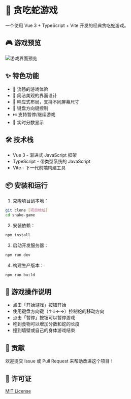# 🐍 贪吃蛇游戏

一个使用 Vue 3 + TypeScript + Vite 开发的经典贪吃蛇游戏。

## 🎮 游戏预览

![游戏界面预览](./preview.png)

## ✨ 特色功能

- 🎯 流畅的游戏体验
- 🎨 简洁美观的界面设计
- 📱 响应式布局，支持不同屏幕尺寸
- 🎹 键盘方向键控制
- ⏯️ 支持暂停/继续游戏
- 💯 实时分数显示

## 🛠️ 技术栈

- Vue 3 - 渐进式 JavaScript 框架
- TypeScript - 带类型系统的 JavaScript
- Vite - 下一代前端构建工具

## 📦 安装和运行

1. 克隆项目到本地：

```bash
git clone [项目地址]
cd snake-game
```

2. 安装依赖：

```bash
npm install
```

3. 启动开发服务器：

```bash
npm run dev
```

4. 构建生产版本：

```bash
npm run build
```

## 🎯 游戏操作说明

- 点击「开始游戏」按钮开始
- 使用键盘方向键（↑↓←→）控制蛇的移动方向
- 点击「暂停」按钮可以暂停游戏
- 吃到食物可以增加分数和蛇的长度
- 撞到墙壁或自己的身体游戏结束

## 🤝 贡献

欢迎提交 Issue 或 Pull Request 来帮助改进这个项目！

## 📄 许可证

[MIT License](LICENSE)